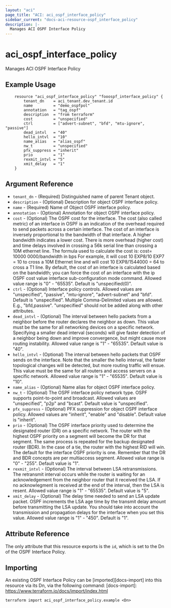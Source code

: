 ```yaml
---
layout: "aci"
page_title: "ACI: aci_ospf_interface_policy"
sidebar_current: "docs-aci-resource-ospf_interface_policy"
description: |-
  Manages ACI OSPF Interface Policy
---
```


# aci_ospf_interface_policy #
Manages ACI OSPF Interface Policy

## Example Usage ##

```hcl
	resource "aci_ospf_interface_policy" "fooospf_interface_policy" {
		tenant_dn    = aci_tenant.dev_tenant.id
		name         = "demo_ospfpol"
		annotation   = "tag_ospf"
   		description  = "from terraform"
		cost         = "unspecified"
		ctrl         = ["advert-subnet", "bfd", "mtu-ignore", "passive"]
		dead_intvl   = "40"
		hello_intvl  = "10"
		name_alias   = "alias_ospf"
		nw_t         = "unspecified"
		pfx_suppress = "inherit"
		prio         = "1"
		rexmit_intvl = "5"
		xmit_delay   = "1"
	}
```
## Argument Reference ##
* `tenant_dn` - (Required) Distinguished name of parent Tenant object.
* `description` - (Optional) Description for object OSPF interface policy.
* `name` - (Required) Name of Object OSPF interface policy.
* `annotation` - (Optional) Annotation for object OSPF interface policy.
* `cost` - (Optional) The OSPF cost for the interface. The cost (also called metric) of an interface in OSPF is an indication of the overhead required to send packets across a certain interface. The cost of an interface is inversely proportional to the bandwidth of that interface. A higher bandwidth indicates a lower cost. There is more overhead (higher cost) and time delays involved in crossing a 56k serial line than crossing a 10M ethernet line. The formula used to calculate the cost is: cost= 10000 0000/bandwidth in bps For example, it will cost 10 EXP8/10 EXP7 = 10 to cross a 10M Ethernet line and will cost 10 EXP8/1544000 = 64 to cross a T1 line. By default, the cost of an interface is calculated based on the bandwidth; you can force the cost of an interface with the ip OSPF cost value interface sub-configuration mode command. Allowed value range is "0" - "65535". Default is "unspecified(0)".
* `ctrl` - (Optional) Interface policy controls. Allowed values are "unspecified", "passive", "mtu-ignore", "advert-subnet" and "bfd". Default is "unspecified". Multiple Comma-Delimited values are allowed. E.g., "bfd,passive". "unspecified" should not be added along with other attributes. 
* `dead_intvl` - (Optional) The interval between hello packets from a neighbor before the router declares the neighbor as down. This value must be the same for all networking devices on a specific network. Specifying a smaller dead interval (seconds) will give faster detection of a neighbor being down and improve convergence, but might cause more routing instability. Allowed value range is "1" - "65535". Default value is "40".
* `hello_intvl` - (Optional) The interval between hello packets that OSPF sends on the interface. Note that the smaller the hello interval, the faster topological changes will be detected, but more routing traffic will ensue. This value must be the same for all routers and access servers on a specific network. Allowed value range is "1" - "65535". Default value is "10".
* `name_alias` - (Optional) Name alias for object OSPF interface policy.
* `nw_t` - (Optional) The OSPF interface policy network type. OSPF supports point-to-point and broadcast. Allowed values are "unspecified", "p2p" and "bcast". Default value is "unspecified".
* `pfx_suppress` - (Optional) PFX suppression for object OSPF interface policy. Allowed values are "inherit", "enable" and "disable". Default value is "inherit".
* `prio` - (Optional) The OSPF interface priority used to determine the designated router (DR) on a specific network. The router with the highest OSPF priority on a segment will become the DR for that segment. The same process is repeated for the backup designated router (BDR). In the case of a tie, the router with the highest RID will win. The default for the interface OSPF priority is one. Remember that the DR and BDR concepts are per multiaccess segment. Allowed value range is "0" - "255". Default value is "1".
* `rexmit_intvl` - (Optional) The interval between LSA retransmissions. The retransmit interval occurs while the router is waiting for an acknowledgement from the neighbor router that it received the LSA. If no acknowlegment is received at the end of the interval, then the LSA is resent. Allowed value range is "1" - "65535". Default value is "5".
* `xmit_delay` - (Optional) The delay time needed to send an LSA update packet. OSPF increments the LSA age time by the transmit delay amount before transmitting the LSA update. You should take into account the transmission and propagation delays for the interface when you set this value. Allowed value range is "1" - "450". Default is "1".


## Attribute Reference

The only attribute that this resource exports is the `id`, which is set to the
Dn of the OSPF Interface Policy.

## Importing ##

An existing OSPF Interface Policy can be [imported][docs-import] into this resource via its Dn, via the following command:
[docs-import]: https://www.terraform.io/docs/import/index.html


```
terraform import aci_ospf_interface_policy.example <Dn>
```